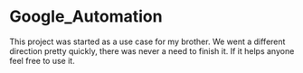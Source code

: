# Google_Automation

This project was started as a use case for my brother. We went a different direction pretty quickly, there was never a need to finish it. If it helps anyone feel free to use it.

